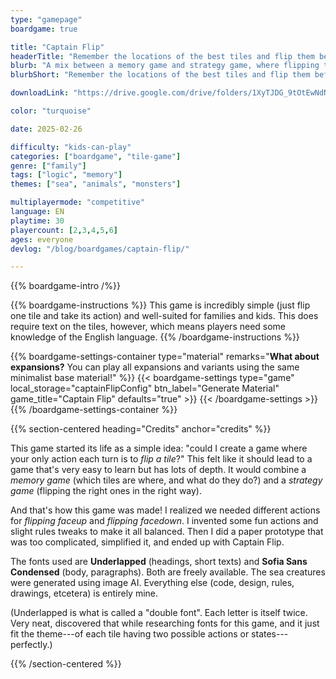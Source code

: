 ```yaml
---
type: "gamepage"
boardgame: true

title: "Captain Flip"
headerTitle: "Remember the locations of the best tiles and flip them before anyone else."
blurb: "A mix between a memory game and strategy game, where flipping tiles gives you actions, and scoring the tiles you wanted is a challenge."
blurbShort: "Remember the locations of the best tiles and flip them before anyone else."

downloadLink: "https://drive.google.com/drive/folders/1XyTJDG_9tOtEwNdNxfAAKBFr6LHghwIX"

color: "turquoise"

date: 2025-02-26

difficulty: "kids-can-play"
categories: ["boardgame", "tile-game"]
genre: ["family"]
tags: ["logic", "memory"]
themes: ["sea", "animals", "monsters"]

multiplayermode: "competitive"
language: EN
playtime: 30
playercount: [2,3,4,5,6]
ages: everyone
devlog: "/blog/boardgames/captain-flip/"

---
```


{{% boardgame-intro /%}}

{{% boardgame-instructions %}}
This game is incredibly simple (just flip one tile and take its action) and well-suited for families and kids. This does require text on the tiles, however, which means players need some knowledge of the English language.
{{% /boardgame-instructions %}}

{{% boardgame-settings-container type="material" remarks="**What about expansions?** You can play all expansions and variants using the same minimalist base material!" %}}
    {{< boardgame-settings type="game" local_storage="captainFlipConfig" btn_label="Generate Material" game_title="Captain Flip" defaults="true" >}}
    {{< /boardgame-settings >}}
{{% /boardgame-settings-container %}}

{{% section-centered heading="Credits" anchor="credits" %}}

This game started its life as a simple idea: "could I create a game where your only action each turn is to _flip a tile_?" This felt like it should lead to a game that's very easy to learn but has lots of depth. It would combine a _memory game_ (which tiles are where, and what do they do?) and a _strategy game_ (flipping the right ones in the right way).

And that's how this game was made! I realized we needed different actions for _flipping faceup_ and _flipping facedown_. I invented some fun actions and slight rules tweaks to make it all balanced. Then I did a paper prototype that was too complicated, simplified it, and ended up with Captain Flip.

The fonts used are **Underlapped** (headings, short texts) and **Sofia Sans Condensed** (body, paragraphs). Both are freely available. The sea creatures were generated using image AI. Everything else (code, design, rules, drawings, etcetera) is entirely mine.

(Underlapped is what is called a "double font". Each letter is itself twice. Very neat, discovered that while researching fonts for this game, and it just fit the theme---of each tile having two possible actions or states---perfectly.)

{{% /section-centered %}}
